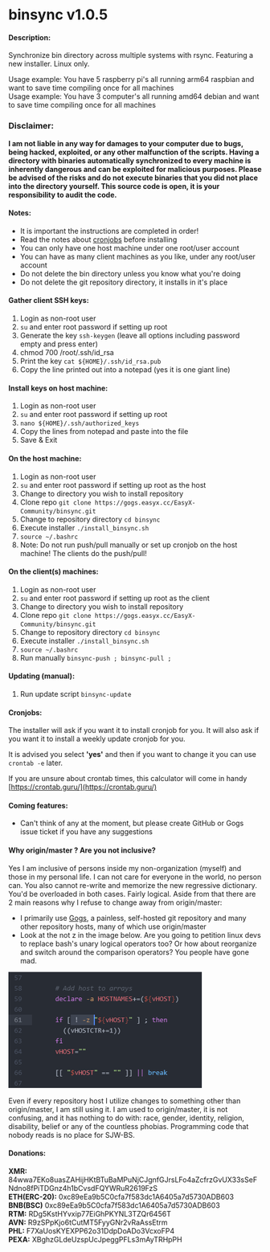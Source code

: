 # binsync v1.0.5

#### Description:
Synchronize bin directory across multiple systems with rsync. Featuring a new installer. Linux only.

Usage example: You have 5 raspberry pi's all running arm64 raspbian and want to save time compiling once for all machines<br />
Usage example: You have 3 computer's all running amd64 debian and want to save time compiling once for all machines

### Disclaimer:
**I am not liable in any way for damages to your computer due to bugs, being hacked, exploited, or any other malfunction of the scripts. Having a directory with binaries automatically synchronized to every machine is inherently dangerous and can be exploited for malicious purposes. Please be advised of the risks and do not execute binaries that you did not place into the directory yourself. This source code is open, it is your responsibility to audit the code.**

#### Notes:
- It is important the instructions are completed in order!
- Read the notes about [cronjobs](#cronjobs) before installing
- You can only have one host machine under one root/user account
- You can have as many client machines as you like, under any root/user account
- Do not delete the bin directory unless you know what you're doing
- Do not delete the git repository directory, it installs in it's place

#### Gather client SSH keys:
1. Login as non-root user
2. `su` and enter root password if setting up root
3. Generate the key `ssh-keygen` (leave all options including password empty and press enter)
4. chmod 700 /root/.ssh/id_rsa
4. Print the key `cat ${HOME}/.ssh/id_rsa.pub`
5. Copy the line printed out into a notepad (yes it is one giant line)

#### Install keys on host machine:
1. Login as non-root user
2. `su` and enter root password if setting up root
3. `nano ${HOME}/.ssh/authorized_keys`
4. Copy the lines from notepad and paste into the file
5. Save & Exit

#### On the host machine:
1. Login as non-root user
2. `su` and enter root password if setting up root as the host
3. Change to directory you wish to install repository
4. Clone repo `git clone https://gogs.easyx.cc/EasyX-Community/binsync.git`
5. Change to repository directory `cd binsync`
6. Execute installer `./install_binsync.sh`
7. `source ~/.bashrc`
8. Note: Do not run push/pull manually or set up cronjob on the host machine! The clients do the push/pull!

#### On the client(s) machines:
1. Login as non-root user
2. `su` and enter root password if setting up root as the client
3. Change to directory you wish to install repository
4. Clone repo `git clone https://gogs.easyx.cc/EasyX-Community/binsync.git`
5. Change to repository directory `cd binsync`
6. Execute installer `./install_binsync.sh`
7. `source ~/.bashrc`
8. Run manually `binsync-push ; binsync-pull ;`

#### Updating (manual):
1. Run update script `binsync-update`

#### Cronjobs:
The installer will ask if you want it to install cronjob for you. It will also ask if you want it to install a weekly update cronjob for you.

It is advised you select **'yes'** and then if you want to change it you can use `crontab -e` later.

If you are unsure about crontab times, this calculator will come in handy [https://crontab.guru/](https://crontab.guru/)

#### Coming features:
- Can't think of any at the moment, but please create GitHub or Gogs issue ticket if you have any suggestions


#### Why origin/master ? Are you not inclusive?
Yes I am inclusive of persons inside my non-organization (myself) and those in my personal life. I can not care for everyone in the world, no person can. You also cannot re-write and memorize the new regressive dictionary. You'd be overloaded in both cases. Fairly logical. Aside from that there are 2 main reasons why I refuse to change away from origin/master:
- I primarily use [Gogs](https://gogs.io/), a painless, self-hosted git repository and many other repository hosts, many of which use origin/master
- Look at the not z in the image below. Are you going to petition linux devs to replace bash's unary logical operators too? Or how about reorganize and switch around the comparison operators? You people have gone mad.

![not z](etc/not-z.png)

Even if every repository host I utilize changes to something other than origin/master, I am still using it. I am used to origin/master, it is not confusing, and it has nothing to do with: race, gender, identity, religion, disability, belief or any of the countless phobias. Programming code that nobody reads is no place for SJW-BS.


#### Donations:
**XMR:** 84wwa7EKo8uasZAHijHKtBTuBaMPuNjCJgnfGJrsLFo4aZcfrzGvUX33sSeFNdno8fPiTDGnz4h1bCvsdFQYWRuR2619FzS <br />
**ETH(ERC-20):** 0xc89eEa9b5C0cfa7f583dc1A6405a7d5730ADB603 <br />
**BNB(BSC)** 0xc89eEa9b5C0cfa7f583dc1A6405a7d5730ADB603 <br />
**RTM:** RDg5KstHYvxip77EiGhPKYNL3TZQr6456T <br />
**AVN:** R9zSPpKjo6tCutMT5FyyGNr2vRaAssEtrm <br />
**PHL:** F7XaUosKYEXPP62o31DdpDoADo3VcxoFP4 <br />
**PEXA:** XBghzGLdeUzspUcJpeggPFLs3mAyTRHpPH <br />

